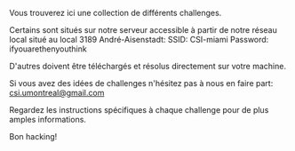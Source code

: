 Vous trouverez ici une collection de différents challenges.

Certains sont situés sur notre serveur accessible à partir de notre réseau local situé au local 3189 André-Aisenstadt:
SSID: CSI-miami
Password: ifyouarethenyouthink

D'autres doivent être téléchargés et résolus directement sur votre machine.

Si vous avez des idées de challenges n'hésitez pas à nous en faire part:
csi.umontreal@gmail.com

Regardez les instructions spécifiques à chaque challenge pour de plus amples informations.

Bon hacking!

